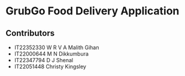 # GrubGo Food Delivery Application

## Contributors

- IT22352330 W R V A Malith Gihan
- IT22000644 M N Dikkumbura
- IT22347794 D J Shenal
- IT22051448 Christy Kingsley
